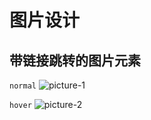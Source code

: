# 图片设计

## 带链接跳转的图片元素
`normal`
![picture-1](/images/picture-design-1.png)

`hover`
![picture-2](/images/picture-design-2.png)
